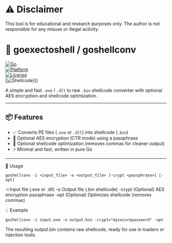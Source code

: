 # ⚠️ Disclaimer
This tool is for educational and research purposes only.
The author is not responsible for any misuse or illegal activity.

# 🐚 goexectoshell / goshellconv

[![Go](https://img.shields.io/badge/Go-1.22-blue.svg)](https://golang.org)  
[![Platform](https://img.shields.io/badge/Platform-Windows%20%7C%20Linux-lightgrey)]()  
[![License](https://img.shields.io/badge/License-MIT-green.svg)]()  
[![Shellcode](https://img.shields.io/badge/Output-Shellcode%20(.bin)-orange)]()

A simple and fast `.exe` / `.dll` to raw `.bin` shellcode converter with optional AES encryption and shellcode optimization.

---

## 📦 Features

- ✅ Converts PE files (`.exe` or `.dll`) into shellcode (`.bin`)
- 🔐 Optional AES encryption (CTR mode) using a passphrase
- 🧹 Optional shellcode optimization (removes commas for cleaner output)
- ⚡ Minimal and fast, written in pure Go

---

🚀 Usage
```
goshellconv -i <input_file> -o <output_file> [-crypt <passphrase>] [-opt]
```
-i	Input file (.exe or .dll)
-o	Output file (.bin shellcode)
-crypt	(Optional) AES encryption passphrase
-opt	(Optional) Optimizes shellcode (removes commas)

💡 Example
```
goshellconv -i input.exe -o output.bin -crypt="mysecurepassword" -opt
```
The resulting output.bin contains raw shellcode, ready for use in loaders or injection tools.
